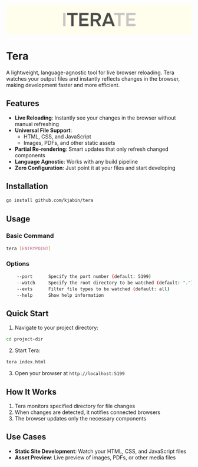 ![tera](assets/tera.png)

# Tera

A lightweight, language-agnostic tool for live browser reloading. Tera watches your output files and instantly reflects changes in the browser, making development faster and more efficient.

## Features

- **Live Reloading**: Instantly see your changes in the browser without manual refreshing
- **Universal File Support**: 
  - HTML, CSS, and JavaScript
  - Images, PDFs, and other static assets
- **Partial Re-rendering**: Smart updates that only refresh changed components
- **Language Agnostic**: Works with any build pipeline
- **Zero Configuration**: Just point it at your files and start developing

## Installation

```bash
go install github.com/kjabin/tera
```

## Usage

### Basic Command
```bash
tera [ENTRYPOINT] 
```

### Options
```bash
    --port      Specify the port number (default: 5199)
    --watch     Specify the root directory to be watched (default: ".")
    --exts      Filter file types to be watched (default: all)
    --help      Show help information
```

## Quick Start

1. Navigate to your project directory:
```bash
cd project-dir
```

2. Start Tera:
```bash
tera index.html 
```

3. Open your browser at `http://localhost:5199`

## How It Works

1. Tera monitors specified directory for file changes
2. When changes are detected, it notifies connected browsers
3. The browser updates only the necessary components

## Use Cases

- **Static Site Development**: Watch your HTML, CSS, and JavaScript files
- **Asset Preview**: Live preview of images, PDFs, or other media files
